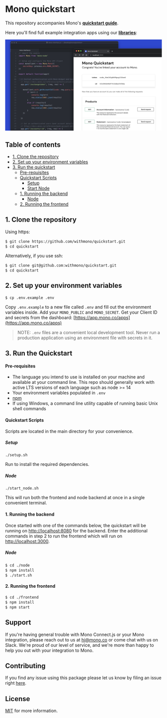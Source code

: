 # Mono quickstart

This repository accompanies Mono's [**quickstart guide**]().

Here you'll find full example integration apps using our [**libraries**](https://docs.mono.co/docs/overview):

![Mono quickstart app](/assets/quickstart_demo.png)

## Table of contents

<!-- toc -->

- [1. Clone the repository](#1-clone-the-repository)
- [2. Set up your environment variables](#2-set-up-your-environment-variables)
- [3. Run the quickstart](#3-run-the-quickstart)
    - [Pre-requisites](#pre-requisites)
    - [Quickstart Scripts](#quickstart-scripts)
      - [Setup](#scripts-setup)
      - [Start Node](#scripts-start-node)
    - [1. Running the backend](#1-running-the-backend)
      - [Node](#node)
    - [2. Running the frontend](#2-running-the-frontend)

<!-- tocstop -->

## <a name="1-clone-the-repository"></a> 1. Clone the repository

Using https:

```
$ git clone https://github.com/withmono/quickstart.git
$ cd quickstart
```

Alternatively, if you use ssh:

```
$ git clone git@github.com:withmono/quickstart.git
$ cd quickstart
```

## <a name="2-set-up-your-environment-variables"></a> 2. Set up your environment variables

```
$ cp .env.example .env
```

Copy `.env.example` to a new file called `.env` and fill out the environment variables inside. Add your `MONO_PUBLIC` and `MONO_SECRET`. Get your Client ID and secrets from
the dashboard: [https://app.mono.co/apps](https://app.mono.co/apps)

> NOTE: `.env` files are a convenient local development tool. Never run a production application
> using an environment file with secrets in it.

## <a name="3-run-the-quickstart"></a> 3. Run the Quickstart

#### <a name="pre-requisites"></a> Pre-requisites

- The language you intend to use is installed on your machine and available at your command line.
  This repo should generally work with active LTS versions of each language such as node >= 14
- Your environment variables populated in `.env`
- [npm](https://www.npmjs.com/get-npm)
- If using Windows, a command line utility capable of running basic Unix shell commands

#### <a name="quickstart-scripts"></a> Quickstart Scripts

Scripts are located in the main directory for your convenience.

##### <a name="scripts-setup"></a> Setup

```
./setup.sh
```

Run to install the required dependencies.

##### <a name="scripts-start-node"></a> Node

```
./start_node.sh
```
This will run both the frontend and node backend at once in a single convenient terminal.

#### <a name="1-running-the-backend"></a> 1. Running the backend

Once started with one of the commands below, the quickstart will be running on [http://localhost:8080](http://localhost:8080) for the backend. Enter the additional commands in step 2 to run the frontend which will run on [http://localhost:3000](http://localhost:3000).

##### <a name="node"></a> Node

```
$ cd ./node
$ npm install
$ ./start.sh
```

#### <a name="2-running-the-frontend"></a> 2. Running the frontend

```
$ cd ./frontend
$ npm install
$ npm start

```

## Support
If you're having general trouble with Mono Connect.js or your Mono integration, please reach out to us at <hi@mono.co> or come chat with us on Slack. We're proud of our level of service, and we're more than happy to help you out with your integration to Mono.

## Contributing

If you find any issue using this package please let us know by filing an issue right [here](https://github.com/withmono/quickstart/issues).

## License

[MIT](https://github.com/withmono/quickstart/tree/main/LICENSE) for more information.
